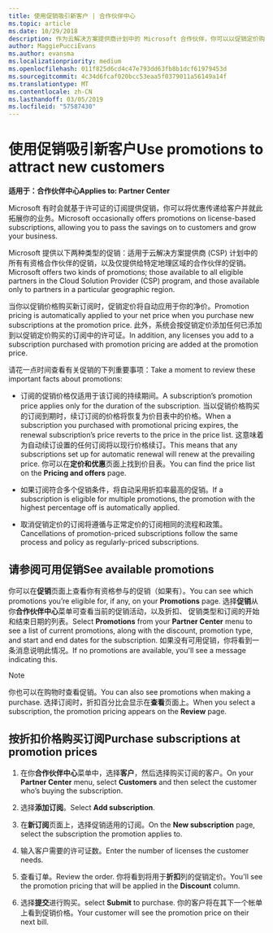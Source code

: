 ```yaml
---
title: 使用促销吸引新客户 | 合作伙伴中心
ms.topic: article
ms.date: 10/29/2018
description: 作为云解决方案提供商计划中的 Microsoft 合作伙伴，你可以以促销定价购买订阅并将优惠传递给你的客户。
author: MaggiePucciEvans
ms.author: evansma
ms.localizationpriority: medium
ms.openlocfilehash: 011f825d6cd4c47e793dd63fb8b1dcf61979453d
ms.sourcegitcommit: 4c34d6fcaf020bcc53eaa5f0379011a56149a14f
ms.translationtype: MT
ms.contentlocale: zh-CN
ms.lasthandoff: 03/05/2019
ms.locfileid: "57587430"
---
```

# <a name="use-promotions-to-attract-new-customers"></a><span data-ttu-id="accfe-103">使用促销吸引新客户</span><span class="sxs-lookup"><span data-stu-id="accfe-103">Use promotions to attract new customers</span></span>  

<span data-ttu-id="accfe-104">**适用于：合作伙伴中心**</span><span class="sxs-lookup"><span data-stu-id="accfe-104">**Applies to: Partner Center**</span></span>

<!--[FWLink: https://go.microsoft.com/fwlink/?linkid=852469]-->

<span data-ttu-id="accfe-105">Microsoft 有时会就基于许可证的订阅提供促销，你可以将优惠传递给客户并就此拓展你的业务。</span><span class="sxs-lookup"><span data-stu-id="accfe-105">Microsoft occasionally offers promotions on license-based subscriptions, allowing you to pass the savings on to customers and grow your business.</span></span> 

<span data-ttu-id="accfe-106">Microsoft 提供以下两种类型的促销：适用于云解决方案提供商 (CSP) 计划中的所有有资格合作伙伴的促销，以及仅提供给特定地理区域的合作伙伴的促销。</span><span class="sxs-lookup"><span data-stu-id="accfe-106">Microsoft offers two kinds of promotions; those available to all eligible partners in the Cloud Solution Provider (CSP) program, and those available only to partners in a particular geographic region.</span></span>

<span data-ttu-id="accfe-107">当你以促销价格购买新订阅时，促销定价将自动应用于你的净价。</span><span class="sxs-lookup"><span data-stu-id="accfe-107">Promotion pricing is automatically applied to your net price when you purchase new subscriptions at the promotion price.</span></span> <span data-ttu-id="accfe-108">此外，系统会按促销定价添加任何已添加到以促销定价购买的订阅中的许可证。</span><span class="sxs-lookup"><span data-stu-id="accfe-108">In addition, any licenses you add to a subscription purchased with promotion pricing are added at the promotion price.</span></span> 

<span data-ttu-id="accfe-109">请花一点时间查看有关促销的下列重要事项：</span><span class="sxs-lookup"><span data-stu-id="accfe-109">Take a moment to review these important facts about promotions:</span></span>

-   <span data-ttu-id="accfe-110">订阅的促销价格仅适用于该订阅的持续期间。</span><span class="sxs-lookup"><span data-stu-id="accfe-110">A subscription’s promotion price applies only for the duration of the subscription.</span></span> <span data-ttu-id="accfe-111">当以促销价格购买的订阅到期时，续订订阅的价格将恢复为价目表中的价格。</span><span class="sxs-lookup"><span data-stu-id="accfe-111">When a subscription you purchased with promotional pricing expires, the renewal subscription’s price reverts to the price in the price list.</span></span> <span data-ttu-id="accfe-112">这意味着为自动续订设置的任何订阅将以现行价格续订。</span><span class="sxs-lookup"><span data-stu-id="accfe-112">This means that any subscriptions set up for automatic renewal will renew at the prevailing price.</span></span> <span data-ttu-id="accfe-113">你可以在**定价和优惠**页面上找到价目表。</span><span class="sxs-lookup"><span data-stu-id="accfe-113">You can find the price list on the **Pricing and offers** page.</span></span> 

-   <span data-ttu-id="accfe-114">如果订阅符合多个促销条件，将自动采用折扣率最高的促销。</span><span class="sxs-lookup"><span data-stu-id="accfe-114">If a subscription is eligible for multiple promotions, the promotion with the highest percentage off is automatically applied.</span></span>

-   <span data-ttu-id="accfe-115">取消促销定价的订阅将遵循与正常定价的订阅相同的流程和政策。</span><span class="sxs-lookup"><span data-stu-id="accfe-115">Cancellations of promotion-priced subscriptions follow the same process and policy as regularly-priced subscriptions.</span></span>

## <a name="see-available-promotions"></a><span data-ttu-id="accfe-116">请参阅可用促销</span><span class="sxs-lookup"><span data-stu-id="accfe-116">See available promotions</span></span>

<span data-ttu-id="accfe-117">你可以在**促销**页面上查看你有资格参与的促销（如果有）。</span><span class="sxs-lookup"><span data-stu-id="accfe-117">You can see which promotions you’re eligible for, if any, on your **Promotions** page.</span></span> <span data-ttu-id="accfe-118">选择**促销**从你**合作伙伴中心**菜单可查看当前的促销活动，以及折扣、 促销类型和订阅的开始和结束日期的列表。</span><span class="sxs-lookup"><span data-stu-id="accfe-118">Select **Promotions** from your **Partner Center** menu to see a list of current promotions, along with the discount, promotion type, and start and end dates for the subscription.</span></span> <span data-ttu-id="accfe-119">如果没有可用促销，你将看到一条消息说明此情况。</span><span class="sxs-lookup"><span data-stu-id="accfe-119">If no promotions are available, you'll see a message indicating this.</span></span> 

> [!NOTE]  
> <span data-ttu-id="accfe-120">你也可以在购物时查看促销。</span><span class="sxs-lookup"><span data-stu-id="accfe-120">You can also see promotions when making a purchase.</span></span> <span data-ttu-id="accfe-121">选择订阅时，折扣百分比会显示在**查看**页面上。</span><span class="sxs-lookup"><span data-stu-id="accfe-121">When you select a subscription, the promotion pricing appears on the **Review** page.</span></span>

## <a name="purchase-subscriptions-at-promotion-prices"></a><span data-ttu-id="accfe-122">按折扣价格购买订阅</span><span class="sxs-lookup"><span data-stu-id="accfe-122">Purchase subscriptions at promotion prices</span></span>

1. <span data-ttu-id="accfe-123">在你**合作伙伴中心**菜单中，选择**客户**，然后选择购买订阅的客户。</span><span class="sxs-lookup"><span data-stu-id="accfe-123">On your **Partner Center** menu, select **Customers** and then select the customer who’s buying the subscription.</span></span> 

2. <span data-ttu-id="accfe-124">选择**添加订阅**。</span><span class="sxs-lookup"><span data-stu-id="accfe-124">Select **Add subscription**.</span></span>

3. <span data-ttu-id="accfe-125">在**新订阅**页面上，选择促销适用的订阅。</span><span class="sxs-lookup"><span data-stu-id="accfe-125">On the **New subscription** page, select the subscription the promotion applies to.</span></span>

4. <span data-ttu-id="accfe-126">输入客户需要的许可证数。</span><span class="sxs-lookup"><span data-stu-id="accfe-126">Enter the number of licenses the customer needs.</span></span> 

5. <span data-ttu-id="accfe-127">查看订单。</span><span class="sxs-lookup"><span data-stu-id="accfe-127">Review the order.</span></span> <span data-ttu-id="accfe-128">你将看到将用于**折扣**列的促销定价。</span><span class="sxs-lookup"><span data-stu-id="accfe-128">You'll see the promotion pricing that will be applied in the **Discount** column.</span></span>  

6.  <span data-ttu-id="accfe-129">选择**提交**进行购买。</span><span class="sxs-lookup"><span data-stu-id="accfe-129">select **Submit** to purchase.</span></span> <span data-ttu-id="accfe-130">你的客户将在其下一个帐单上看到促销价格。</span><span class="sxs-lookup"><span data-stu-id="accfe-130">Your customer will see the promotion price on their next bill.</span></span>  



